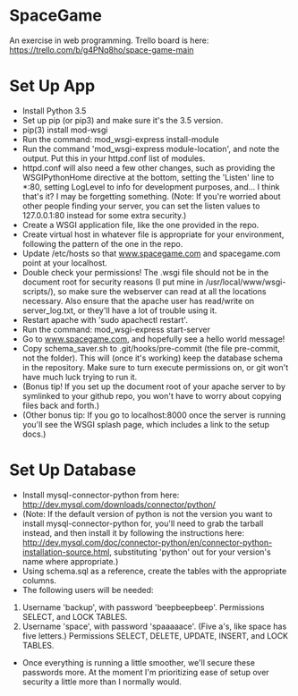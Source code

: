 # SpaceGame
An exercise in web programming.
Trello board is here: https://trello.com/b/g4PNq8ho/space-game-main

# Set Up App
* Install Python 3.5
* Set up pip (or pip3) and make sure it's the 3.5 version.
* pip(3) install mod-wsgi
* Run the command: mod_wsgi-express install-module
* Run the command 'mod_wsgi-express module-location', and note the output. Put this in your httpd.conf list of modules.
* httpd.conf will also need a few other changes, such as providing the WSGIPythonHome directive at the bottom, setting the 'Listen' line to *:80, setting LogLevel to info for development purposes, and... I think that's it? I may be forgetting something. (Note: If you're worried about other people finding your server, you can set the listen values to 127.0.0.1:80 instead for some extra security.)
* Create a WSGI application file, like the one provided in the repo.
* Create virtual host in whatever file is appropriate for your environment, following the pattern of the one in the repo.
* Update /etc/hosts so that www.spacegame.com and spacegame.com point at your localhost.
* Double check your permissions! The .wsgi file should not be in the document root for security reasons (I put mine in /usr/local/www/wsgi-scripts/), so make sure the webserver can read at all the locations necessary. Also ensure that the apache user has read/write on server_log.txt, or they'll have a lot of trouble using it.
* Restart apache with 'sudo apachectl restart'.
* Run the command: mod_wsgi-express start-server
* Go to www.spacegame.com, and hopefully see a hello world message!
* Copy schema_saver.sh to .git/hooks/pre-commit (the file pre-commit, not the folder). This will (once it's working) keep the database schema in the repository. Make sure to turn execute permissions on, or git won't have much luck trying to run it.
* (Bonus tip! If you set up the document root of your apache server to by symlinked to your github repo, you won't have to worry about copying files back and forth.)
* (Other bonus tip: If you go to localhost:8000 once the server is running you'll see the WSGI splash page, which includes a link to the setup docs.)

# Set Up Database
* Install mysql-connector-python from here: http://dev.mysql.com/downloads/connector/python/
* (Note: If the default version of python is not the version you want to install mysql-connector-python for, you'll need to grab the tarball instead, and then install it by following the instructions here: http://dev.mysql.com/doc/connector-python/en/connector-python-installation-source.html, substituting 'python' out for your version's name where appropriate.)
* Using schema.sql as a reference, create the tables with the appropriate columns.
* The following users will be needed:
1. Username 'backup', with password 'beepbeepbeep'. Permissions SELECT, and LOCK TABLES.
2. Username 'space', with password 'spaaaaace'. (Five a's, like space has five letters.) Permissions SELECT, DELETE, UPDATE, INSERT, and LOCK TABLES.
* Once everything is running a little smoother, we'll secure these passwords more. At the moment I'm prioritizing ease of setup over security a little more than I normally would.
